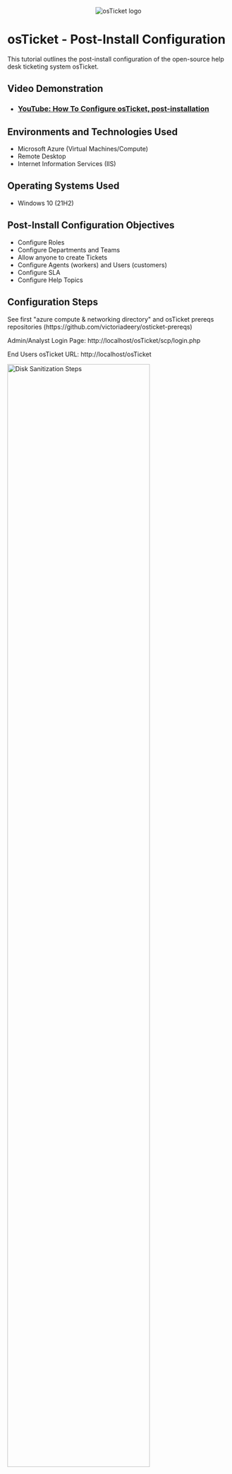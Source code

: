 <p align="center">
<img src="https://i.imgur.com/Clzj7Xs.png" alt="osTicket logo"/>
</p>

<h1>osTicket - Post-Install Configuration</h1>
This tutorial outlines the post-install configuration of the open-source help desk ticketing system osTicket.<br />


<h2>Video Demonstration</h2>

- ### [YouTube: How To Configure osTicket, post-installation](https://www.youtube.com)

<h2>Environments and Technologies Used</h2>

- Microsoft Azure (Virtual Machines/Compute)
- Remote Desktop
- Internet Information Services (IIS)

<h2>Operating Systems Used </h2>

- Windows 10</b> (21H2)

<h2>Post-Install Configuration Objectives</h2>

- Configure Roles 
- Configure Departments and Teams
- Allow anyone to create Tickets
- Configure Agents (workers) and Users (customers)
- Configure SLA
- Configure Help Topics

<h2>Configuration Steps</h2>

<p>
  See first "azure compute & networking directory" and osTicket prereqs repositories (https://github.com/victoriadeery/osticket-prereqs)
  <p
Resources:
<p>
Admin/Analyst Login Page: http://localhost/osTicket/scp/login.php 

End Users osTicket URL: http://localhost/osTicket 

<img src="https://github.com/user-attachments/assets/e4ae2fea-6a74-42ef-840b-9f00e7ec643b" height="80%" width="80%" alt="Disk Sanitization Steps"/>
</p>
<p>
1. To configure roles: Use the Admin page to naviagate to click on "agents" in the top right. Then click on "roles" above"--All Teams--." Here can update role prmissions and create new roles by selecting "role" again and then "add new role" naming it, and selecting Permissions to define its permissions for tickets, tasks, and knowledgebase. For example a user called Supremem Admin that has access to all.
</p>
<br />

<p>
<img src="https://github.com/user-attachments/assets/fdfa597a-092a-45e0-bcc3-670270a2a70a" height="80%" width="80%" alt="Disk Sanitization Steps"/>
</p>
<p>
2. To configure Departments: stay on the Admin Panel -> Agents -> Departments -> Add new department. For example, you may now input "SysAdmins for Name and have them at the top level department so they may view all tickets in all departments. In the access tab, you may assign relevent agents, click the orange "create dept" button to create it. However, if you would like agents from different departments to work together, you may create a Team.

</p>
To configure a team: Admin Panel -> Agents -> Teams -> Add new department. For example call it "Online Banking" and click the orange "create team" button to create it.
<p>
  
</p>
<br />

<p>
<img src="https://github.com/user-attachments/assets/b24256e7-93e0-4f1c-861d-f77c9d2a2e2c" height="80%" width="80%" alt="Disk Sanitization Steps"/>
</p>
<p>
3. To give everyone, even those without an account access to create a ticket: Admin Panel -> Settings -> Users -> Make sure "Require registration and login to create tickets" is Unchecked.

</p>
<br />
<p>
<img src="https://github.com/user-attachments/assets/481af333-ddab-4287-a6ce-3eb5e087ad7e" height="80%" width="80%" alt="Disk Sanitization Steps"/>
</p>
<p>
4. To configure Agents (workers): Admin Panel -> Agents -> Add New Agent.
 For example add Jane Doe (Email: Jane@outlook.com; Username: Jane; Dept: SysAdmins; Role: Supreme Admin; Team: Online Banking) and John Doe(Email: John@outlook.com; Username: John; Dept: Support; Role: view only; Team: None Selected). To set the password for a user, on the account page select "set password", unselect "send the agent a password reset email" and input the password for the agent twice and select "update". To set the department and role select "access" and choose. And then select "teams" to put them on a team if desired. And lastly select "create" in orange.

<p>
<img src="https://github.com/user-attachments/assets/46600dbc-9531-4957-9f7f-caf5e5425ab4" height="80%" width="80%" alt="Disk Sanitization Steps"/>
<p>
5. To configure Users (customers): Agent Panel -> Users -> Add New -> Add new user. notice we are switching to the agent panel.

</p>
<br />

<p>
<img src="https://github.com/user-attachments/assets/9b1e6013-7274-4ad4-b13f-210ee5b158d2" height="80%" width="80%" alt="Disk Sanitization Steps"/>
</p>
<p>
6. To configure SLA: Admin Panel -> Manage -> SLA -> Add New SLA Plan. Notice we are back in the admin panel. For example create the following SLAs:
  <p>
Sev-A (Grace Period: 1 hour, Schedule: 24/7)
    </p>
Sev-B (Grace Period: 4 hours, Schedule: 24/7)
</p>
Sev-C (Grace Period: 8 hours, Business Hours)
</p>

</p>
<br />

<p>
<img src="https://github.com/user-attachments/assets/f95c8e34-f6b9-4563-81e9-583650b831bd" height="80%" width="80%" alt="Disk Sanitization Steps"/>
</p>
<p>
7. To configure Help Topics: Admin Panel -> Manage -> Help Topics -> Add New Help Topic
  Help Topics are the category options for ticket creators to choose as the topic of their tickets. For example add "Business Critical Outage" and select "report a problem" for the parent topic and select the orange button "Add topic"
</p>
<br />
</p>
</p>
